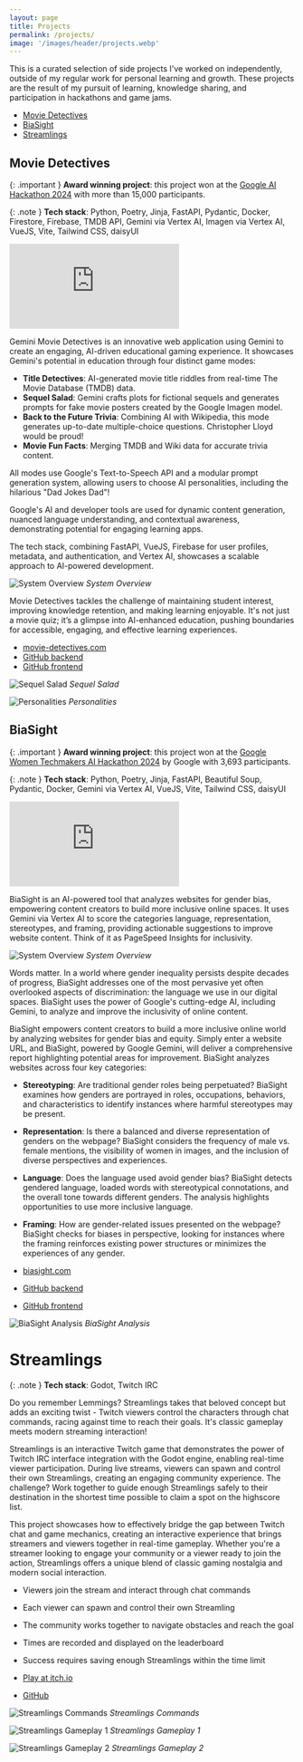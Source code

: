 ```yaml
---
layout: page
title: Projects
permalink: /projects/
image: '/images/header/projects.webp'
---
```


This is a curated selection of side projects I've worked on independently, outside of my regular work for personal learning and growth. These projects are the result of my pursuit of learning, knowledge sharing, and participation in hackathons and game jams.

* [Movie Detectives](#movie-detectives)
* [BiaSight](#biasight)
* [Streamlings](#streamlings)

## Movie Detectives

{: .important }
**Award winning project**: this project won at the [Google AI Hackathon 2024](https://googleai.devpost.com/) with more than 15,000 participants.

{: .note }
**Tech stack**: Python, Poetry, Jinja, FastAPI, Pydantic, Docker, Firestore, Firebase, TMDB API, Gemini via Vertex AI, Imagen via Vertex AI, VueJS, Vite, Tailwind CSS, daisyUI

<iframe src="https://www.youtube.com/embed/2Nv0Wz8xwLE" frameborder="0" allowfullscreen></iframe>

Gemini Movie Detectives is an innovative web application using Gemini to create an engaging, AI-driven educational gaming experience. It showcases Gemini's potential in education through four distinct game modes:

- **Title Detectives**: AI-generated movie title riddles from real-time The Movie Database (TMDB) data.
- **Sequel Salad**: Gemini crafts plots for fictional sequels and generates prompts for fake movie posters created by the Google Imagen model.
- **Back to the Future Trivia**: Combining AI with Wikipedia, this mode generates up-to-date multiple-choice questions. Christopher Lloyd would be proud!
- **Movie Fun Facts**: Merging TMDB and Wiki data for accurate trivia content.

All modes use Google's Text-to-Speech API and a modular prompt generation system, allowing users to choose AI personalities, including the hilarious "Dad Jokes Dad"!

Google's AI and developer tools are used for dynamic content generation, nuanced language understanding, and contextual awareness, demonstrating potential for engaging learning apps.

The tech stack, combining FastAPI, VueJS, Firebase for user profiles, metadata, and authentication, and Vertex AI, showcases a scalable approach to AI-powered development.

![System Overview]({{site.baseurl}}/images/projects/movie-detectives-architecture.png)
*System Overview*

Movie Detectives tackles the challenge of maintaining student interest, improving knowledge retention, and making learning enjoyable. It's not just a movie quiz; it’s a glimpse into AI-enhanced education, pushing boundaries for accessible, engaging, and effective learning experiences.

- <a href="https://movie-detectives.com/" target="_blank" class="button">movie-detectives.com</a>
- <a href="https://github.com/vojay-dev/gemini-movie-detectives-api" target="_blank" class="button">GitHub backend</a>
- <a href="https://github.com/vojay-dev/gemini-movie-detectives-ui" target="_blank" class="button">GitHub frontend</a>

![Sequel Salad]({{site.baseurl}}/images/projects/movie-detectives-screen1.png)
*Sequel Salad*

![Personalities]({{site.baseurl}}/images/projects/movie-detectives-screen2.png)
*Personalities*

## BiaSight

{: .important }
**Award winning project**: this project won at the [Google Women Techmakers AI Hackathon 2024](https://womentechmakers.devpost.com/) by Google with 3,693 participants.

{: .note }
**Tech stack**: Python, Poetry, Jinja, FastAPI, Beautiful Soup, Pydantic, Docker, Gemini via Vertex AI, VueJS, Vite, Tailwind CSS, daisyUI

<iframe src="https://www.youtube.com/embed/LJg-o-oH4QU" frameborder="0" allowfullscreen></iframe>

BiaSight is an AI-powered tool that analyzes websites for gender bias, empowering content creators to build more inclusive online spaces. It uses Gemini via Vertex AI to score the categories language, representation, stereotypes, and framing, providing actionable suggestions to improve website content. Think of it as PageSpeed Insights for inclusivity.

![System Overview]({{site.baseurl}}/images/projects/biasight-architecture.png)
*System Overview*

Words matter. In a world where gender inequality persists despite decades of progress, BiaSight addresses one of the most pervasive yet often overlooked aspects of discrimination: the language we use in our digital spaces. BiaSight uses the power of Google's cutting-edge AI, including Gemini, to analyze and improve the inclusivity of online content.

BiaSight empowers content creators to build a more inclusive online world by analyzing websites for gender bias and equity. Simply enter a website URL, and BiaSight, powered by Google Gemini, will deliver a comprehensive report highlighting potential areas for improvement. BiaSight analyzes websites across four key categories:

- **Stereotyping**: Are traditional gender roles being perpetuated? BiaSight examines how genders are portrayed in roles, occupations, behaviors, and characteristics to identify instances where harmful stereotypes may be present.
- **Representation**: Is there a balanced and diverse representation of genders on the webpage? BiaSight considers the frequency of male vs. female mentions, the visibility of women in images, and the inclusion of diverse perspectives and experiences.
- **Language**: Does the language used avoid gender bias? BiaSight detects gendered language, loaded words with stereotypical connotations, and the overall tone towards different genders. The analysis highlights opportunities to use more inclusive language.
- **Framing**: How are gender-related issues presented on the webpage? BiaSight checks for biases in perspective, looking for instances where the framing reinforces existing power structures or minimizes the experiences of any gender.

- <a href="https://biasight.com/" target="_blank" class="button">biasight.com</a>
- <a href="https://github.com/vojay-dev/biasight" target="_blank" class="button">GitHub backend</a>
- <a href="https://github.com/vojay-dev/biasight-ui" target="_blank" class="button">GitHub frontend</a>

![BiaSight Analysis]({{site.baseurl}}/images/projects/biasight-screen1.png)
*BiaSight Analysis*

# Streamlings

{: .note }
**Tech stack**: Godot, Twitch IRC

Do you remember Lemmings? Streamlings takes that beloved concept but adds an exciting twist - Twitch viewers control the characters through chat commands, racing against time to reach their goals. It's classic gameplay meets modern streaming interaction!

Streamlings is an interactive Twitch game that demonstrates the power of Twitch IRC interface integration with the Godot engine, enabling real-time viewer participation. During live streams, viewers can spawn and control their own Streamlings, creating an engaging community experience. The challenge? Work together to guide enough Streamlings safely to their destination in the shortest time possible to claim a spot on the highscore list.

This project showcases how to effectively bridge the gap between Twitch chat and game mechanics, creating an interactive experience that brings streamers and viewers together in real-time gameplay. Whether you're a streamer looking to engage your community or a viewer ready to join the action, Streamlings offers a unique blend of classic gaming nostalgia and modern social interaction.

- Viewers join the stream and interact through chat commands
- Each viewer can spawn and control their own Streamling
- The community works together to navigate obstacles and reach the goal
- Times are recorded and displayed on the leaderboard
- Success requires saving enough Streamlings within the time limit

- <a href="https://vojay.itch.io/streamlings" target="_blank" class="button">Play at itch.io</a>
- <a href="https://github.com/vojay-dev/streamlings" target="_blank" class="button">GitHub</a>

![Streamlings Commands]({{site.baseurl}}/images/projects/streamlings-screen1.png)
*Streamlings Commands*

![Streamlings Gameplay 1]({{site.baseurl}}/images/projects/streamlings-screen2.png)
*Streamlings Gameplay 1*

![Streamlings Gameplay 2]({{site.baseurl}}/images/projects/streamlings-screen3.png)
*Streamlings Gameplay 2*
